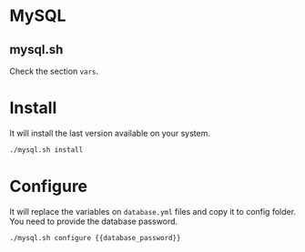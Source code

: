 # MySQL

## mysql.sh

Check the section `vars`.

# Install

It will install the last version available on your system.

```bash
./mysql.sh install
```

# Configure

It will replace the variables on `database.yml` files and copy it to config folder.
You need to provide the database password.

```bash
./mysql.sh configure {{database_password}}
```
